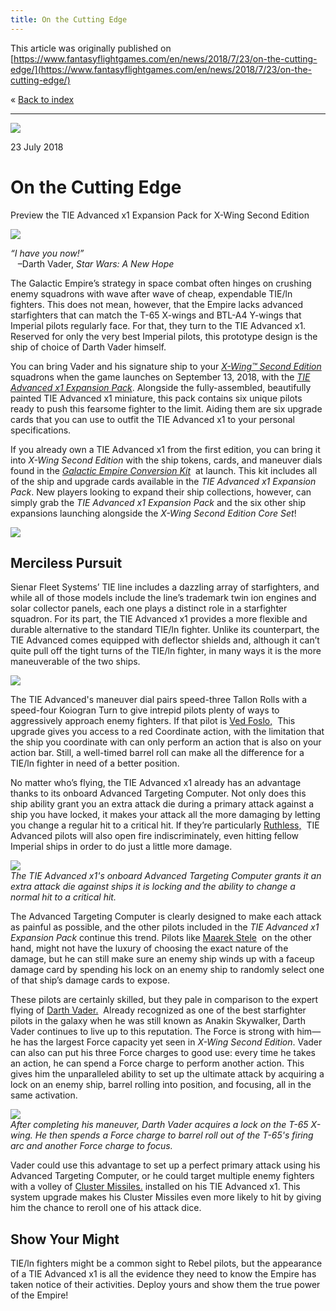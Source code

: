 ```yaml
---
title: On the Cutting Edge
---
```


This article was originally published on [https://www.fantasyflightgames.com/en/news/2018/7/23/on-the-cutting-edge/](https://www.fantasyflightgames.com/en/news/2018/7/23/on-the-cutting-edge/)

&laquo; [Back to index](../index.md)

---

![](swz15_preview1.jpg)

23 July 2018

On the Cutting Edge
===================

Preview the TIE Advanced x1 Expansion Pack for X-Wing Second Edition

![](swz15_box_left.png)

_“I have you now!”_  
   –Darth Vader, _Star Wars: A New Hope_

The Galactic Empire’s strategy in space combat often hinges on crushing enemy squadrons with wave after wave of cheap, expendable TIE/ln fighters. This does not mean, however, that the Empire lacks advanced starfighters that can match the T-65 X-wings and BTL-A4 Y-wings that Imperial pilots regularly face. For that, they turn to the TIE Advanced x1. Reserved for only the very best Imperial pilots, this prototype design is the ship of choice of Darth Vader himself.

You can bring Vader and his signature ship to your [_X-Wing™ Second Edition_](https://www.fantasyflightgames.com/en/products/x-wing-second-edition/) squadrons when the game launches on September 13, 2018, with the [_TIE Advanced x1 Expansion Pack_](https://www.fantasyflightgames.com/en/products/x-wing-second-edition/products/tie-advanced-x1-expansion-pack/). Alongside the fully-assembled, beautifully painted TIE Advanced x1 miniature, this pack contains six unique pilots ready to push this fearsome fighter to the limit. Aiding them are six upgrade cards that you can use to outfit the TIE Advanced x1 to your personal specifications.

If you already own a TIE Advanced x1 from the first edition, you can bring it into _X-Wing Second Edition_ with the ship tokens, cards, and maneuver dials found in the [_Galactic Empire Conversion Kit_](https://www.fantasyflightgames.com/en/products/x-wing-second-edition/products/galactic-empire-conversion-kit/)  at launch. This kit includes all of the ship and upgrade cards available in the _TIE Advanced x1 Expansion Pack_. New players looking to expand their ship collections, however, can simply grab the _TIE Advanced x1 Expansion Pack_ and the six other ship expansions launching alongside the _X-Wing Second Edition Core Set_!

![](swz15_a1_ship-image.png)

Merciless Pursuit
-----------------

Sienar Fleet Systems’ TIE line includes a dazzling array of starfighters, and while all of those models include the line’s trademark twin ion engines and solar collector panels, each one plays a distinct role in a starfighter squadron. For its part, the TIE Advanced x1 provides a more flexible and durable alternative to the standard TIE/ln fighter. Unlike its counterpart, the TIE Advanced comes equipped with deflector shields and, although it can’t quite pull off the tight turns of the TIE/ln fighter, in many ways it is the more maneuverable of the two ships.

![](swz07_a1_tie-advance_spread2.png)

The TIE Advanced's maneuver dial pairs speed-three Tallon Rolls with a speed-four Koiogran Turn to give intrepid pilots plenty of ways to aggressively approach enemy fighters. If that pilot is [Ved Foslo,](swz15_a1_ved-foslo.png)  This upgrade gives you access to a red Coordinate action, with the limitation that the ship you coordinate with can only perform an action that is also on your action bar. Still, a well-timed barrel roll can make all the difference for a TIE/ln fighter in need of a better position.     

No matter who’s flying, the TIE Advanced x1 already has an advantage thanks to its onboard Advanced Targeting Computer. Not only does this ship ability grant you an extra attack die during a primary attack against a ship you have locked, it makes your attack all the more damaging by letting you change a regular hit to a critical hit. If they’re particularly [Ruthless,](swz15_a1_ruthless.png)  TIE Advanced pilots will also open fire indiscriminately, even hitting fellow Imperial ships in order to do just a little more damage.

![](swz15_a1_diagram1.jpg)  
_The TIE Advanced x1's onboard Advanced Targeting Computer grants it an extra attack die against ships it is locking and the ability to change a normal hit to a critical hit._ 

The Advanced Targeting Computer is clearly designed to make each attack as painful as possible, and the other pilots included in the _TIE Advanced x1 Expansion Pack_ continue this trend. Pilots like [Maarek Stele](swz15_a1_maarek-stele.png)  on the other hand, might not have the luxury of choosing the exact nature of the damage, but he can still make sure an enemy ship winds up with a faceup damage card by spending his lock on an enemy ship to randomly select one of that ship’s damage cards to expose.  

These pilots are certainly skilled, but they pale in comparison to the expert flying of [Darth Vader.](swz15_a1_darth-vader.png)  Already recognized as one of the best starfighter pilots in the galaxy when he was still known as Anakin Skywalker, Darth Vader continues to live up to this reputation. The Force is strong with him—he has the largest Force capacity yet seen in _X-Wing Second Edition_. Vader can also can put his three Force charges to good use: every time he takes an action, he can spend a Force charge to perform another action. This gives him the unparalleled ability to set up the ultimate attack by acquiring a lock on an enemy ship, barrel rolling into position, and focusing, all in the same activation.

![](swz15_a1_diagram2.jpg)  
_After completing his maneuver, Darth Vader acquires a lock on the T-65 X-wing. He then spends a Force charge to barrel roll out of the T-65's firing arc and another Force charge to focus._

Vader could use this advantage to set up a perfect primary attack using his Advanced Targeting Computer, or he could target multiple enemy fighters with a volley of [Cluster Missiles.](swz15_a1_cluster-missiles.png) installed on his TIE Advanced x1. This system upgrade makes his Cluster Missiles even more likely to hit by giving him the chance to reroll one of his attack dice.

Show Your Might
---------------

TIE/ln fighters might be a common sight to Rebel pilots, but the appearance of a TIE Advanced x1 is all the evidence they need to know the Empire has taken notice of their activities. Deploy yours and show them the true power of the Empire!

[](http://community.fantasyflightgames.com/index.php?/forum/222-x-wing/)
